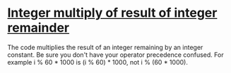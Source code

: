 # [Integer multiply of result of integer remainder](https://spotbugs.readthedocs.io/en/latest/bugDescriptions.html#IM_MULTIPLYING_RESULT_OF_IREM)

The code multiplies the result of an integer remaining by an integer constant.
Be sure you don't have your operator precedence confused. For example
i % 60 * 1000 is (i % 60) * 1000, not i % (60 * 1000).